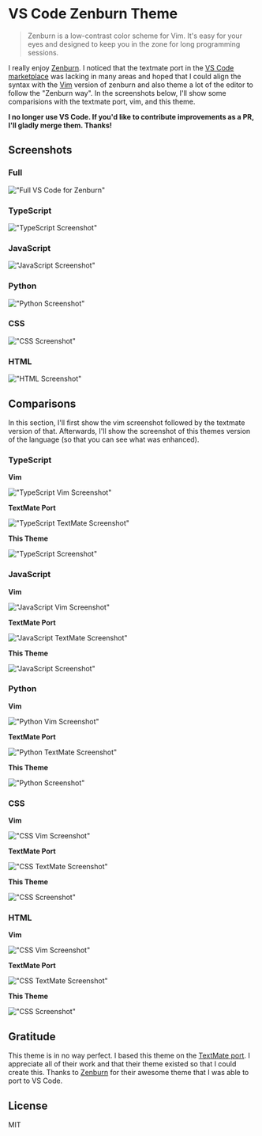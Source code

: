 # VS Code Zenburn Theme

> Zenburn is a low-contrast color scheme for Vim. It's easy for your eyes and designed to keep you in the zone for long programming sessions.


I really enjoy [Zenburn][0]. I noticed that the textmate port in the [VS Code marketplace][1] was lacking in many areas and hoped that I could align the syntax with the [Vim][2] version of zenburn and also theme a lot of the editor to follow the "Zenburn way". In the screenshots below, I'll show some comparisions with the textmate port, vim, and this theme.

**I no longer use VS Code. If you'd like to contribute improvements as a PR, I'll gladly merge them. Thanks!**

## Screenshots

### Full
!["Full VS Code for Zenburn"][3]

### TypeScript
!["TypeScript Screenshot"][6]

### JavaScript
!["JavaScript Screenshot"][5]

### Python
!["Python Screenshot"][16]

### CSS
!["CSS Screenshot"][4]

### HTML
!["HTML Screenshot"][7]

## Comparisons

In this section, I'll first show the vim screenshot followed by the textmate version of that. Afterwards, I'll show the screenshot of this themes version of the language (so that you can see what was enhanced).

### TypeScript

**Vim**

!["TypeScript Vim Screenshot"][14]

**TextMate Port**

!["TypeScript TextMate Screenshot"][10]

**This Theme**

!["TypeScript Screenshot"][6]

### JavaScript

**Vim**

!["JavaScript Vim Screenshot"][13]

**TextMate Port**

!["JavaScript TextMate Screenshot"][9]

**This Theme**

!["JavaScript Screenshot"][5]

### Python

**Vim**

!["Python Vim Screenshot"][18]

**TextMate Port**

!["Python TextMate Screenshot"][17]

**This Theme**

!["Python Screenshot"][16]

### CSS

**Vim**

!["CSS Vim Screenshot"][12]

**TextMate Port**

!["CSS TextMate Screenshot"][8]

**This Theme**

!["CSS Screenshot"][4]

### HTML

**Vim**

!["CSS Vim Screenshot"][15]

**TextMate Port**

!["CSS TextMate Screenshot"][11]

**This Theme**

!["CSS Screenshot"][7]

## Gratitude

This theme is in no way perfect. I based this theme on the [TextMate port][1]. I appreciate all of their work and that their theme existed so that I could create this. Thanks to [Zenburn][0] for their awesome theme that I was able to port to VS Code.

## License

MIT


[0]: http://kippura.org/zenburnpage/ "Zenburn main website"
[1]: https://github.com/gerane/VSCode-ZenburnTheme "Zenburn for VS Code"
[2]: https://github.com/jnurmine/Zenburn "Zenburn for Vim"

[3]: https://github.com/ryanolsonx/vscode-zenburn-theme/raw/master/screenshots/full.png "New Zenburn for VS Code"
[4]: https://github.com/ryanolsonx/vscode-zenburn-theme/raw/master/screenshots/css.png "CSS Screenshot"
[5]: https://github.com/ryanolsonx/vscode-zenburn-theme/raw/master/screenshots/js.png "JavaScript Screenshot"
[6]: https://github.com/ryanolsonx/vscode-zenburn-theme/raw/master/screenshots/ts.png "TypeScript Screenshot"
[7]: https://github.com/ryanolsonx/vscode-zenburn-theme/raw/master/screenshots/html.png "HTML Screenshot"
[8]: https://github.com/ryanolsonx/vscode-zenburn-theme/raw/master/screenshots/css-other.png "CSS TextMate Screenshot"
[9]: https://github.com/ryanolsonx/vscode-zenburn-theme/raw/master/screenshots/js-other.png "JavaScript TextMate Screenshot"
[10]: https://github.com/ryanolsonx/vscode-zenburn-theme/raw/master/screenshots/ts-other.png "TypeScript TextMate Screenshot"
[11]: https://github.com/ryanolsonx/vscode-zenburn-theme/raw/master/screenshots/html-other.png "HTML TextMate Screenshot"
[12]: https://github.com/ryanolsonx/vscode-zenburn-theme/raw/master/screenshots/css-vim.png "CSS Vim Screenshot"
[13]: https://github.com/ryanolsonx/vscode-zenburn-theme/raw/master/screenshots/js-vim.png "JavaScript Vim Screenshot"
[14]: https://github.com/ryanolsonx/vscode-zenburn-theme/raw/master/screenshots/ts-vim.png "TypeScript Vim Screenshot"
[15]: https://github.com/ryanolsonx/vscode-zenburn-theme/raw/master/screenshots/html-vim.png "HTML Vim Screenshot"
[16]: https://github.com/ryanolsonx/vscode-zenburn-theme/raw/master/screenshots/py.png "Python Screenshot"
[17]: https://github.com/ryanolsonx/vscode-zenburn-theme/raw/master/screenshots/py-other.png "Python TextMate Screenshot"
[18]: https://github.com/ryanolsonx/vscode-zenburn-theme/raw/master/screenshots/py-vim.png "Python Vim Screenshot"
